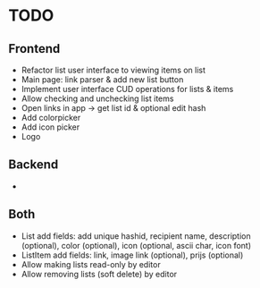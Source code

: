 ﻿
# TODO

## Frontend

- Refactor list user interface to viewing items on list
- Main page: link parser & add new list button
- Implement user interface CUD operations for lists & items
- Allow checking and unchecking list items
- Open links in app -> get list id & optional edit hash
- Add colorpicker
- Add icon picker
- Logo

## Backend

- 

## Both

- List add fields: add unique hashid, recipient name, description (optional), color (optional), icon (optional, ascii char, icon font)
- ListItem add fields: link, image link (optional), prijs (optional)
- Allow making lists read-only by editor
- Allow removing lists (soft delete) by editor
